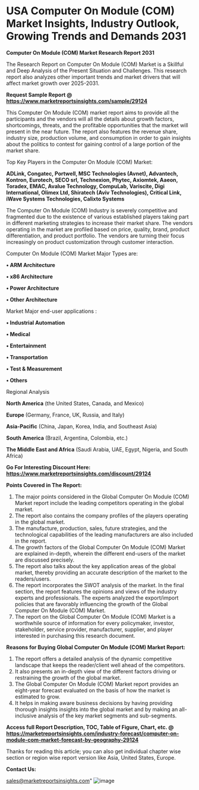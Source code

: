 # USA Computer On Module (COM) Market Insights, Industry Outlook, Growing Trends and Demands 2031

<strong>Computer On Module (COM) Market Research Report 2031</strong>

The Research Report on Computer On Module (COM) Market is a Skillful and Deep Analysis of the Present Situation and Challenges. This research report also analyzes other important trends and market drivers that will affect market growth over 2025-2031.

<strong>Request Sample Report @ <a href=https://www.marketreportsinsights.com/sample/29124>https://www.marketreportsinsights.com/sample/29124</a></strong>

This Computer On Module (COM) market report aims to provide all the participants and the vendors will all the details about growth factors, shortcomings, threats, and the profitable opportunities that the market will present in the near future. The report also features the revenue share, industry size, production volume, and consumption in order to gain insights about the politics to contest for gaining control of a large portion of the market share.

Top Key Players in the Computer On Module (COM) Market:

<strong>ADLink, Congatec, Portwell, MSC Technologies (Avnet), Advantech, Kontron, Eurotech, SECO srl, Technexion, Phytec, Axiomtek, Aaeon, Toradex, EMAC, Avalue Technology, CompuLab, Variscite, Digi International, Olimex Ltd, Shiratech (Aviv Technologies), Critical Link, iWave Systems Technologies, Calixto Systems</strong>

The Computer On Module (COM) Industry is severely competitive and fragmented due to the existence of various established players taking part in different marketing strategies to increase their market share. The vendors operating in the market are profiled based on price, quality, brand, product differentiation, and product portfolio. The vendors are turning their focus increasingly on product customization through customer interaction.

Computer On Module (COM) Market Major Types are:

<strong>• ARM Architecture

• x86 Architecture

• Power Architecture

• Other Architecture</strong>

Market Major end-user applications :

<strong>• Industrial Automation

• Medical

• Entertainment

• Transportation

• Test & Measurement

• Others</strong>

Regional Analysis

</u><strong><b>North America</b></strong> (the United States, Canada, and Mexico)

<strong><b>Europe </b></strong>(Germany, France, UK, Russia, and Italy)

<strong><b>Asia-Pacific</b></strong> (China, Japan, Korea, India, and Southeast Asia)

<strong><b>South America</b></strong> (Brazil, Argentina, Colombia, etc.)

<strong><b>The Middle East and Africa</b></strong> (Saudi Arabia, UAE, Egypt, Nigeria, and South Africa)

<strong>Go For Interesting Discount Here: <a href=https://www.marketreportsinsights.com/discount/29124>https://www.marketreportsinsights.com/discount/29124</a></strong>

<strong>Points Covered in The Report:</strong>
<ol>
  <li>The major points considered in the Global Computer On Module (COM) Market report include the leading competitors operating in the global market.</li>
  <li>The report also contains the company profiles of the players operating in the global market.</li>
  <li>The manufacture, production, sales, future strategies, and the technological capabilities of the leading manufacturers are also included in the report.</li>
  <li>The growth factors of the Global Computer On Module (COM) Market are explained in-depth, wherein the different end-users of the market are discussed precisely.</li>
  <li>The report also talks about the key application areas of the global market, thereby providing an accurate description of the market to the readers/users.</li>
  <li>The report incorporates the SWOT analysis of the market. In the final section, the report features the opinions and views of the industry experts and professionals. The experts analyzed the export/import policies that are favorably influencing the growth of the Global Computer On Module (COM) Market.</li>
  <li>The report on the Global Computer On Module (COM) Market is a worthwhile source of information for every policymaker, investor, stakeholder, service provider, manufacturer, supplier, and player interested in purchasing this research document.</li>
</ol>
<strong>Reasons for Buying Global Computer On Module (COM) Market Report:</strong>

<ol>
  <li>The report offers a detailed analysis of the dynamic competitive landscape that keeps the reader/client well ahead of the competitors.</li>
  <li>It also presents an in-depth view of the different factors driving or restraining the growth of the global market.</li>
  <li>The Global Computer On Module (COM) Market report provides an eight-year forecast evaluated on the basis of how the market is estimated to grow.</li>
  <li>It helps in making aware business decisions by having providing thorough insights insights into the global market and by making an all-inclusive analysis of the key market segments and sub-segments.</li>
</ol>
<strong>Access full Report Description, TOC, Table of Figure, Chart, etc. @ <a href=https://marketreportsinsights.com/industry-forecast/computer-on-module-com-market-forecast-by-geography-29124>https://marketreportsinsights.com/industry-forecast/computer-on-module-com-market-forecast-by-geography-29124</a></strong>


Thanks for reading this article; you can also get individual chapter wise section or region wise report version like Asia, United States, Europe.

<strong>Contact Us:</strong>

sales@marketreportsinsights.com"
![image](https://github.com/user-attachments/assets/0bd8c6e0-d565-40f9-a216-a684bd658abd)
